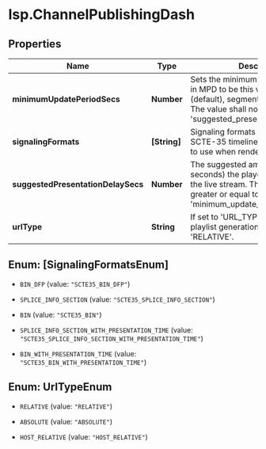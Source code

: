 # Isp.ChannelPublishingDash

## Properties

Name | Type | Description | Notes
------------ | ------------- | ------------- | -------------
**minimumUpdatePeriodSecs** | **Number** | Sets the minimumUpdatePeriod field in MPD to be this value. If set to 0 (default), segment duration is used. The value shall not exceed the &#39;suggested_presentation_delay_secs&#39;. | [optional] 
**signalingFormats** | **[String]** | Signaling formats specifies which SCTE-35 timeline marker formatting to use when rendering playlists. | [optional] 
**suggestedPresentationDelaySecs** | **Number** | The suggested amount of time (in seconds) the player should be behind the live stream. This value must be greater or equal to &#39;minimum_update_period_secs&#39;. | [optional] 
**urlType** | **String** | If set to &#39;URL_TYPE_UNDEFINED&#39; playlist generation will use &#39;RELATIVE&#39;. | [optional] 



## Enum: [SignalingFormatsEnum]


* `BIN_DFP` (value: `"SCTE35_BIN_DFP"`)

* `SPLICE_INFO_SECTION` (value: `"SCTE35_SPLICE_INFO_SECTION"`)

* `BIN` (value: `"SCTE35_BIN"`)

* `SPLICE_INFO_SECTION_WITH_PRESENTATION_TIME` (value: `"SCTE35_SPLICE_INFO_SECTION_WITH_PRESENTATION_TIME"`)

* `BIN_WITH_PRESENTATION_TIME` (value: `"SCTE35_BIN_WITH_PRESENTATION_TIME"`)





## Enum: UrlTypeEnum


* `RELATIVE` (value: `"RELATIVE"`)

* `ABSOLUTE` (value: `"ABSOLUTE"`)

* `HOST_RELATIVE` (value: `"HOST_RELATIVE"`)




